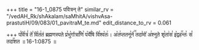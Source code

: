 +++
title = "16-1_0875 पवित्रन् ते"
similar_rv = "/vedAH_Rk/shAkalam/saMhitA/vishvAsa-prastutiH/09/083/01_pavitraM_te.md"
edit_distance_to_rv = 0.061

+++
प꣣वि꣡त्रं꣢ ते꣣ वि꣡त꣢तं ब्रह्मणस्पते प्र꣣भु꣡र्गात्रा꣢꣯णि꣣ प꣡र्ये꣢षि वि꣣श्व꣡तः꣢। अ꣡त꣢प्ततनू꣣र्न꣢꣫ तदा꣣मो꣡ अ꣢श्नुते शृ꣣ता꣢स꣣ इ꣡द्वह꣢꣯न्तः꣣ सं꣡ तदा꣢꣯शत ॥ 16-1:0875 ॥

<div class="js_include " url="/vedAH_Rk/shAkalam/saMhitA/vishvAsa-prastutiH/09/083/01_pavitraM_te.md"  newLevelForH1="2" title="विश्वास-शाकल-प्रस्तुतिः"  > </div>